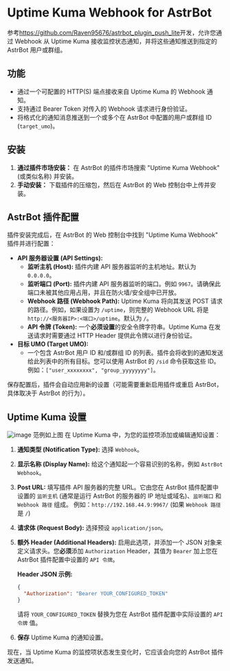 # Uptime Kuma Webhook for AstrBot

参考<https://github.com/Raven95676/astrbot_plugin_push_lite>开发，允许您通过 Webhook 从 Uptime Kuma 接收监控状态通知，并将这些通知推送到指定的 AstrBot 用户或群组。
## 功能

-   通过一个可配置的 HTTP(S) 端点接收来自 Uptime Kuma 的 Webhook 通知。
-   支持通过 Bearer Token 对传入的 Webhook 请求进行身份验证。
-   将格式化的通知消息推送到一个或多个在 AstrBot 中配置的用户或群组 ID (`target_umo`)。

## 安装

1.  **通过插件市场安装：** 在 AstrBot 的插件市场搜索 "Uptime Kuma Webhook" (或类似名称) 并安装。
2.  **手动安装：** 下载插件的压缩包，然后在 AstrBot 的 Web 控制台中上传并安装。

## AstrBot 插件配置

插件安装完成后，在 AstrBot 的 Web 控制台中找到 "Uptime Kuma Webhook" 插件并进行配置：

-   **API 服务器设置 (API Settings):**
    -   **监听主机 (Host):** 插件内建 API 服务器监听的主机地址。默认为 `0.0.0.0`。
    -   **监听端口 (Port):** 插件内建 API 服务器监听的端口。例如 `9967`。请确保此端口未被其他应用占用，并且在防火墙/安全组中已开放。
    -   **Webhook 路径 (Webhook Path):** Uptime Kuma 将向其发送 POST 请求的路径。例如，如果设置为 `/uptime`，则完整的 Webhook URL 将是 `http://<服务器IP>:<端口>/uptime`。默认为 `/`。
    -   **API 令牌 (Token):** 一个**必须设置**的安全令牌字符串。Uptime Kuma 在发送请求时需要通过 HTTP Header 提供此令牌以进行身份验证。
-   **目标 UMO (Target UMO):**
    -   一个包含 AstrBot 用户 ID 和/或群组 ID 的列表。插件会将收到的通知发送给此列表中的所有目标。您可以使用 AstrBot 的 `/sid` 命令获取这些 ID。例如：`["user_xxxxxxxx", "group_yyyyyyyy"]`。

保存配置后，插件会自动应用新的设置（可能需要重新启用插件或重启 AstrBot，具体取决于 AstrBot 的行为）。

## Uptime Kuma 设置
![image](https://github.com/user-attachments/assets/2dc20b07-e090-4c4c-a8e2-6f5b60e82f95)
范例如上图
在 Uptime Kuma 中，为您的监控项添加或编辑通知设置：

1.  **通知类型 (Notification Type):** 选择 `Webhook`。
2.  **显示名称 (Display Name):** 给这个通知起一个容易识别的名称，例如 `AstrBot Webhook`。
3.  **Post URL:**
    填写插件 API 服务器的完整 URL。它由您在 AstrBot 插件配置中设置的 `监听主机` (通常是运行 AstrBot 的服务器的 IP 地址或域名)、`监听端口` 和 `Webhook 路径` 组成。
    例如：`http://192.168.44.9:9967/` (如果 `Webhook 路径` 是 `/`)
4.  **请求体 (Request Body):**
    选择预设 `application/json`。
5.  **额外 Header (Additional Headers):**
    启用此选项，并添加一个 JSON 对象来定义请求头。您**必须**添加 `Authorization` Header，其值为 `Bearer` 加上您在 AstrBot 插件配置中设置的 `API 令牌`。

    **Header JSON 示例:**
    ```json
    {
      "Authorization": "Bearer YOUR_CONFIGURED_TOKEN"
    }
    ```
    请将 `YOUR_CONFIGURED_TOKEN` 替换为您在 AstrBot 插件配置中实际设置的 `API 令牌` 值。

6.  **保存** Uptime Kuma 的通知设置。

现在，当 Uptime Kuma 的监控项状态发生变化时，它应该会向您的 AstrBot 插件发送通知。
